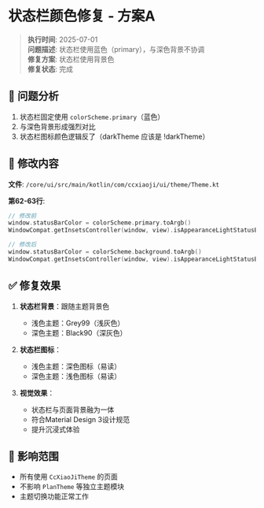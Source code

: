 # 状态栏颜色修复 - 方案A

> **执行时间**: 2025-07-01  
> **问题描述**: 状态栏使用蓝色（primary），与深色背景不协调  
> **修复方案**: 状态栏使用背景色  
> **修复状态**: 完成  

## 🎯 问题分析
1. 状态栏固定使用 `colorScheme.primary`（蓝色）
2. 与深色背景形成强烈对比
3. 状态栏图标颜色逻辑反了（darkTheme 应该是 !darkTheme）

## 🔧 修改内容
**文件**: `/core/ui/src/main/kotlin/com/ccxiaoji/ui/theme/Theme.kt`

**第62-63行**:
```kotlin
// 修改前
window.statusBarColor = colorScheme.primary.toArgb()
WindowCompat.getInsetsController(window, view).isAppearanceLightStatusBars = darkTheme

// 修改后
window.statusBarColor = colorScheme.background.toArgb()
WindowCompat.getInsetsController(window, view).isAppearanceLightStatusBars = !darkTheme
```

## ✅ 修复效果
1. **状态栏背景**：跟随主题背景色
   - 浅色主题：Grey99（浅灰色）
   - 深色主题：Black90（深灰色）
   
2. **状态栏图标**：
   - 浅色主题：深色图标（易读）
   - 深色主题：浅色图标（易读）

3. **视觉效果**：
   - 状态栏与页面背景融为一体
   - 符合Material Design 3设计规范
   - 提升沉浸式体验

## 📝 影响范围
- 所有使用 `CcXiaoJiTheme` 的页面
- 不影响 `PlanTheme` 等独立主题模块
- 主题切换功能正常工作